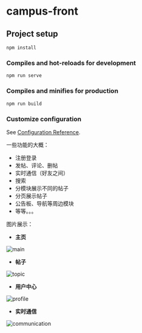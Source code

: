 # campus-front

## Project setup
```
npm install
```

### Compiles and hot-reloads for development
```
npm run serve
```

### Compiles and minifies for production
```
npm run build
```

### Customize configuration
See [Configuration Reference](https://cli.vuejs.org/config/).

一些功能的大概：
- 注册登录
- 发帖、评论、删帖
- 实时通信（好友之间）
- 搜索
- 分模块展示不同的帖子
- 分页展示帖子
- 公告板、导航等周边模块
- 等等。。。

图片展示：

- **主页**

![main](https://github.com/mikucool/campus-front/master/ScreenShots/main.png)

- **帖子**

![topic](https://github.com/mikucool/campus-front/master/ScreenShots/topic.png)

- **用户中心**

![profile](https://github.com/mikucool/campus-front/master/ScreenShots/profile.png)

- **实时通信**

![communication](https://github.com/mikucool/campus-front/master/ScreenShots/communication.png)

